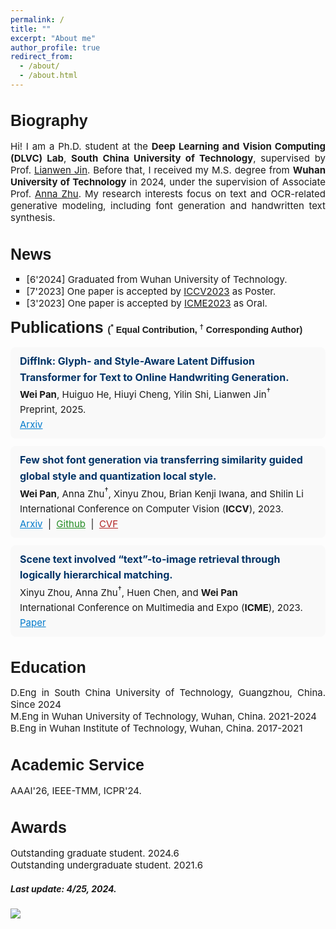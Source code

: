 ```yaml
---
permalink: /
title: ""
excerpt: "About me"
author_profile: true
redirect_from: 
  - /about/
  - /about.html
---
```


<!-- Biography -->
<h1 style="font-size:25px; font-family:Arial, sans-serif;">Biography</h1>
<p style="font-size:15px; text-align:justify;">
Hi! I am a Ph.D. student at the <b>Deep Learning and Vision Computing (DLVC) Lab</b>, <b>South China University of Technology</b>, supervised by Prof. 
<a href="http://www.dlvc-lab.net/lianwen/Index.html">Lianwen Jin</a>. 
Before that, I received my M.S. degree from <b>Wuhan University of Technology</b> in 2024, under the supervision of Associate Prof. 
<a href="http://cst.whut.edu.cn/xygk/szdw/201809/t20180911_876961.shtml">Anna Zhu</a>. 
My research interests focus on text and OCR-related generative modeling, including font generation and handwritten text synthesis.
</p>

<!-- News -->
<h1 style="font-size: 25px; font-family: Arial, sans-serif;">News</h1>
<ul style="list-style-type: square; font-size: 15px">
  <li>[6'2024] Graduated from Wuhan University of Technology.</li>
  <li>[7'2023] One paper is accepted by <a href="https://iccv2023.thecvf.com/">ICCV2023</a> as Poster. </li>
  <li>[3'2023] One paper is accepted by <a href="https://www.2023.ieeeicme.org/">ICME2023</a> as Oral. </li>
</ul>


<!-- Publications -->
<h1 style="font-size:25px; font-family:Arial, sans-serif; margin-top:0;">
  Publications
 <span style="font-size:14px;">(<sup>*</sup> <b>Equal Contribution</b>, <sup>†</sup> <b>Corresponding Author</b>)</span>
</h1>

<!-- ICLR2026 (submit) -->
<div style="background-color:#f9f9f9; padding:10px 15px; border-radius:8px; font-size:15px; line-height:1.6; margin-bottom:12px;">
  <b style="font-size:16px; color:#003366;">
    DiffInk: Glyph- and Style-Aware Latent Diffusion Transformer for Text to Online Handwriting Generation.
  </b><br>
  <b>Wei Pan</b>, Huiguo He, Hiuyi Cheng, Yilin Shi, Lianwen Jin<sup>†</sup> <br>
  Preprint, 2025. <br>
  <a href="https://arxiv.org/abs/2309.00827" style="color:#007acc;">Arxiv</a>
</div>

<!-- ICCV2023 -->
<div style="background-color:#f9f9f9; padding:10px 15px; border-radius:8px; font-size:15px; line-height:1.6; margin-bottom:12px;">
  <b style="font-size:16px; color:#003366;">
    Few shot font generation via transferring similarity guided global style and quantization local style.
  </b><br>
  <b>Wei Pan</b>, Anna Zhu<sup>†</sup>, Xinyu Zhou, Brian Kenji Iwana, and Shilin Li <br>
  International Conference on Computer Vision (<b>ICCV</b>), 2023. <br>
  <a href="https://arxiv.org/abs/2309.00827" style="color:#007acc;">Arxiv</a> &nbsp;|&nbsp;
  <a href="https://github.com/awei669/VQ-Font" style="color:#228b22;">Github</a> &nbsp;|&nbsp;
  <a href="https://openaccess.thecvf.com/content/ICCV2023/html/Pan_Few_Shot_Font_Generation_Via_Transferring_Similarity_Guided_Global_Style_ICCV_2023_paper.html" style="color:#b22222;">CVF</a>
</div>


<!-- ICME2023 -->
<div style="background-color:#f9f9f9; padding:10px 15px; border-radius:8px; font-size:15px; line-height:1.6; margin-bottom:12px;">
  <b style="font-size:16px; color:#003366;">
    Scene text involved “text”-to-image retrieval through logically hierarchical matching.
  </b><br>
  Xinyu Zhou, Anna Zhu<sup>†</sup>, Huen Chen, and <b>Wei Pan</b> <br>
  International Conference on Multimedia and Expo (<b>ICME</b>), 2023. <br>
  <a href="https://ieeexplore.ieee.org/abstract/document/10219982" style="color:#007acc;">Paper</a>
</div>


<!-- Education -->
<h1 style="font-size: 25px; font-family: Arial, sans-serif;">Education</h1>
<p style="font-size: 15px;" align="justify">
  D.Eng in South China University of Technology, Guangzhou, China. Since 2024<br>
  M.Eng in Wuhan University of Technology, Wuhan, China. 2021-2024<br>
  B.Eng in Wuhan Institute of Technology, Wuhan, China. 2017-2021
</p>



<!-- Academic Service -->
<h1 style="font-size: 25px; font-family: Arial, sans-serif;">Academic Service</h1>
<p style="font-size: 15px;" align="justify">
  AAAI'26, IEEE-TMM, ICPR'24.
</p>


<!-- Awards -->
<h1 style="font-size: 25px; font-family: Arial, sans-serif;">Awards</h1>
<p style="font-size: 15px;" align="justify">
  Outstanding graduate student. 2024.6<br>
  Outstanding undergraduate student. 2021.6<br>
</p>



##### Last update: 4/25, 2024.


<a href='https://clustrmaps.com/site/1c07b'  title='Visit tracker'><img src='//clustrmaps.com/map_v2.png?cl=ffffff&w=400&t=tt&d=VwMJpNfSRvymxWpJ1PNkRBvE9Y8CcuHGeT4blD1IzLc&co=2d78ad&ct=ffffff'/></a>





